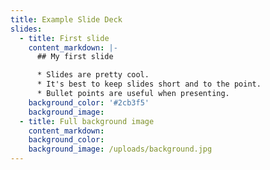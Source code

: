 ```yaml
---
title: Example Slide Deck
slides:
  - title: First slide
    content_markdown: |-
      ## My first slide

      * Slides are pretty cool.
      * It's best to keep slides short and to the point.
      * Bullet points are useful when presenting.
    background_color: '#2cb3f5'
    background_image:
  - title: Full background image
    content_markdown:
    background_color:
    background_image: /uploads/background.jpg
---
```


